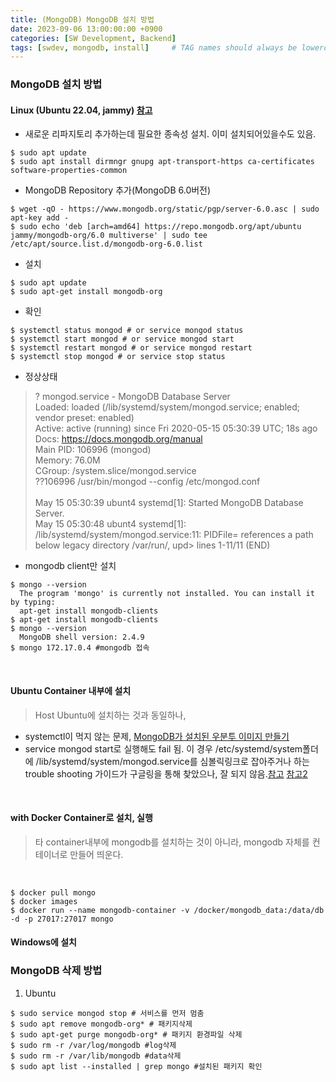 ```yaml
---
title: (MongoDB) MongoDB 설치 방법
date: 2023-09-06 13:00:00:00 +0900
categories: [SW Development, Backend]
tags: [swdev, mongodb, install]     # TAG names should always be lowercase
--- 
```


### MongoDB 설치 방법 
#### Linux (Ubuntu 22.04, jammy) [참고](https://www.leafcats.com/289)
- 새로운 리파지토리 추가하는데 필요한 종속성 설치. 이미 설치되어있을수도 있음.
```shell
$ sudo apt update
$ sudo apt install dirmngr gnupg apt-transport-https ca-certificates software-properties-common
```
- MongoDB Repository 추가(MongoDB 6.0버전)
```shell
$ wget -qO - https://www.mongodb.org/static/pgp/server-6.0.asc | sudo apt-key add -
$ sudo echo 'deb [arch=amd64] https://repo.mongodb.org/apt/ubuntu jammy/mongodb-org/6.0 multiverse' | sudo tee /etc/apt/source.list.d/mongodb-org-6.0.list
```
- 설치
```shell
$ sudo apt update
$ sudo apt-get install mongodb-org
```
- 확인<br/>
```shell
$ systemctl status mongod # or service mongod status
$ systemctl start mongod # or service mongod start
$ systemctl restart mongod # or service mongod restart
$ systemctl stop mongod # or service stop status
```
- 정상상태
> ? mongod.service - MongoDB Database Server<br/>
     Loaded: loaded (/lib/systemd/system/mongod.service; enabled; vendor preset: enabled)<br/>
     Active: active (running) since Fri 2020-05-15 05:30:39 UTC; 18s ago<br/>
       Docs: https://docs.mongodb.org/manual<br/>
   Main PID: 106996 (mongod)<br/>
     Memory: 76.0M<br/>
     CGroup: /system.slice/mongod.service<br/>
             ??106996 /usr/bin/mongod --config /etc/mongod.conf<br/>
             <br/>
  May 15 05:30:39 ubunt4 systemd[1]: Started MongoDB Database Server.<br/>
  May 15 05:30:48 ubunt4 systemd[1]: /lib/systemd/system/mongod.service:11: PIDFile= references a path below legacy directory /var/run/, upd> lines 1-11/11 (END)

- mongodb client만 설치
```shell
$ mongo --version
  The program 'mongo' is currently not installed. You can install it by typing:
  apt-get install mongodb-clients
$ apt-get install mongodb-clients
$ mongo --version
  MongoDB shell version: 2.4.9
$ mongo 172.17.0.4 #mongodb 접속
``` 
<br/>

#### Ubuntu Container 내부에 설치
> Host Ubuntu에 설치하는 것과 동일하나, 
- systemctl이 먹지 않는 문제, [MongoDB가 설치된 우분투 이미지 만들기](https://5w33th0me4jisu.tistory.com/entry/Docker-MongoDB%EA%B0%80-%EC%84%A4%EC%B9%98%EB%90%9C-%EC%9A%B0%EB%B6%84%ED%88%AC-%EC%9D%B4%EB%AF%B8%EC%A7%80-%EB%A7%8C%EB%93%A4%EA%B8%B0feat-commit)
- service mongod start로 실행해도 fail 됨. 이 경우 /etc/systemd/system폴더에 /lib/systemd/system/mongod.service를 심볼릭링크로 잡아주거나 하는 trouble shooting 가이드가 구글링을 통해 찾았으나, 잘 되지 않음.[참고](https://gdtbgl93.tistory.com/113) [참고2](http://joonas.tistory.com/38)

<br/>

#### with Docker Container로 설치, 실행
> 타 container내부에 mongodb를 설치하는 것이 아니라, mongodb 자체를 컨테이너로 만들어 띄운다.
<br/>

```shell
$ docker pull mongo
$ docker images
$ docker run --name mongodb-container -v /docker/mongodb_data:/data/db -d -p 27017:27017 mongo
```

#### Windows에 설치


### MongoDB 삭제 방법 
1. Ubuntu
```shell
$ sudo service mongod stop # 서비스를 먼저 멈춤
$ sudo apt remove mongodb-org* # 패키지삭제
$ sudo apt-get purge mongodb-org* # 패키지 환경파일 삭제
$ sudo rm -r /var/log/mongodb #log삭제
$ sudo rm -r /var/lib/mongodb #data삭제
$ sudo apt list --installed | grep mongo #설치된 패키지 확인
```